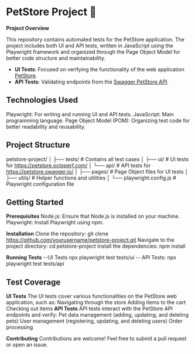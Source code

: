 # PetStore Project 🐾

**Project Overview**

This repository contains automated tests for the PetStore application. The project includes both UI and API tests, written in JavaScript using the Playwright framework and organized through the Page Object Model for better code structure and maintainability.

- **UI Tests**: Focused on verifying the functionality of the web application [PetStore](https://petstore.octoperf.com/).
- **API Tests**: Validating endpoints from the [Swagger PetStore API](https://petstore.swagger.io/).

## Technologies Used
Playwright: For writing and running UI and API tests.
JavaScript: Main programming language.
Page Object Model (POM): Organizing test code for better readability and reusability.


## Project Structure


petstore-project/
│
├── tests/                 # Contains all test cases
│   ├── ui/                # UI tests for https://petstore.octoperf.com/
│   └── api/               # API tests for https://petstore.swagger.io/
│
├── pages/                 # Page Object files for UI tests
│
├── utils/                 # Helper functions and utilities
│
└── playwright.config.js   # Playwright configuration file

## Getting Started
**Prerequisites**
Node.js: Ensure that Node.js is installed on your machine.
Playwright: Install Playwright using npm.

**Installation**
Clone the repository:
git clone https://github.com/yourusername/petstore-project.git
Navigate to the project directory:
cd petstore-project
Install the dependencies:
npm install

**Running Tests**
--UI Tests
npx playwright test tests/ui
-- API Tests:
npx playwright test tests/api


## Test Coverage


**UI Tests**
The UI tests cover various functionalities on the PetStore web application, such as:
Navigating through the store
Adding items to the cart
Checking out items
**API Tests**
API tests interact with the PetStore API endpoints and verify:
Pet data management (adding, updating, and deleting pets)
User management (registering, updating, and deleting users)
Order processing


**Contributing**
Contributions are welcome! Feel free to submit a pull request or open an issue.
